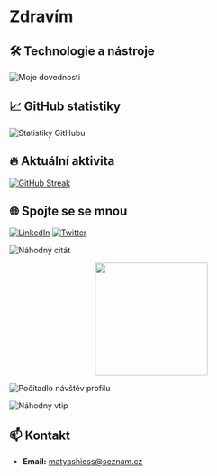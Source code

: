 # Zdravím

## 🛠️ Technologie a nástroje

![Moje dovednosti](https://skillicons.dev/icons?i=react,js,ts,css,html,nodejs,figma,ps,mysql,blender)

## 📈 GitHub statistiky

![Statistiky GitHubu](https://github-readme-stats.vercel.app/api?username=realHajs&show_icons=true&theme=radical)

## 🔥 Aktuální aktivita

[![GitHub Streak](https://streak-stats.demolab.com?user=realHajs&theme=radical)](https://git.io/streak-stats)

## 🌐 Spojte se se mnou

[![LinkedIn](https://img.shields.io/badge/LinkedIn-%230077B5.svg?style=for-the-badge&logo=linkedin&logoColor=white)](https://www.linkedin.com/in/vase-profil)
[![Twitter](https://img.shields.io/badge/Twitter-%231DA1F2.svg?style=for-the-badge&logo=twitter&logoColor=white)](https://twitter.com/vase-profil)

![Náhodný citát](https://quotes-github-readme.vercel.app/api?type=horizontal&theme=radical)


<div align="center">
  <img src="[https://media.giphy.com/media/M9gbBd9nbDrOTu1Mqx/giphy.gif](https://www.icegif.com/wp-content/uploads/2024/03/hasbulla-icegif-5.gif)" width="200"/>
</div>


![Počítadlo návštěv profilu](https://komarev.com/ghpvc/?username=realHajs&style=flat-square&color=blue)

![Náhodný vtip](https://readme-jokes.vercel.app/api?theme=radical)

## 📫 Kontakt

- **Email:** [matyashiess@seznam.cz](mailto:matyashiess@seznam.cz)
